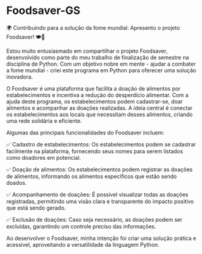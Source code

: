 # Foodsaver-GS
🌍 Contribuindo para a solução da fome mundial: Apresento o projeto Foodsaver! 🍽️🌱

Estou muito entusiasmado em compartilhar o projeto Foodsaver, desenvolvido como parte do meu trabalho de finalização de semestre na disciplina de Python. Com um objetivo nobre em mente - ajudar a combater a fome mundial - criei este programa em Python para oferecer uma solução inovadora.

O Foodsaver é uma plataforma que facilita a doação de alimentos por estabelecimentos e incentiva a redução do desperdício alimentar. Com a ajuda deste programa, os estabelecimentos podem cadastrar-se, doar alimentos e acompanhar as doações realizadas. A ideia central é conectar os estabelecimentos aos locais que necessitam desses alimentos, criando uma rede solidária e eficiente.

Algumas das principais funcionalidades do Foodsaver incluem:

✅ Cadastro de estabelecimentos: Os estabelecimentos podem se cadastrar facilmente na plataforma, fornecendo seus nomes para serem listados como doadores em potencial.

✅ Doação de alimentos: Os estabelecimentos podem registrar as doações de alimentos, informando os alimentos específicos que estão sendo doados.

✅ Acompanhamento de doações: É possível visualizar todas as doações registradas, permitindo uma visão clara e transparente do impacto positivo que está sendo gerado.

✅ Exclusão de doações: Caso seja necessário, as doações podem ser excluídas, garantindo um controle preciso das informações.

Ao desenvolver o Foodsaver, minha intenção foi criar uma solução prática e acessível, aproveitando a versatilidade da linguagem Python. 
